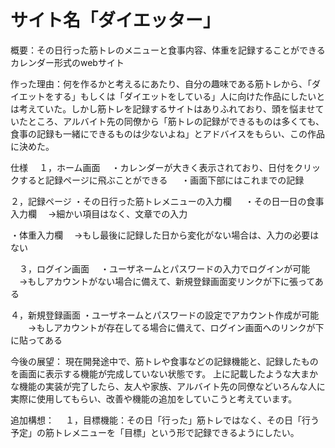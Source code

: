 # サイト名「ダイエッター」
概要：その日行った筋トレのメニューと食事内容、体重を記録することができるカレンダー形式のwebサイト

作った理由：何を作るかと考えるにあたり、自分の趣味である筋トレから、「ダイエットをする」もしくは「ダイエットをしている」人に向けた作品にしたいとは考えていた。しかし筋トレを記録するサイトはありふれており、頭を悩ませていたところ、アルバイト先の同僚から「筋トレの記録ができるものは多くても、食事の記録も一緒にできるものは少ないよね」とアドバイスをもらい、この作品に決めた。

仕様 　１，ホーム画面 　・カレンダーが大きく表示されており、日付をクリックすると記録ページに飛ぶことができる 　 ・画面下部にはこれまでの記録

２，記録ページ ・その日行った筋トレメニューの入力欄 　
・その日一日の食事入力欄 　→細かい項目はなく、文章での入力

・体重入力欄 　→もし最後に記録した日から変化がない場合は、入力の必要はない

　３，ログイン画面 　・ユーザネームとパスワードの入力でログインが可能 　→もしアカウントがない場合に備えて、新規登録画面変リンクが下に張ってある

４，新規登録画面 ・ユーザネームとパスワードの設定でアカウント作成が可能 　　→もしアカウントが存在してる場合に備えて、ログイン画面へのリンクが下に貼ってある

今後の展望： 現在開発途中で、筋トレや食事などの記録機能と、記録したものを画面に表示する機能が完成していない状態です。 
上に記載したような大まかな機能の実装が完了したら、友人や家族、アルバイト先の同僚などいろんな人に実際に使用してもらい、改善や機能の追加をしていこうと考えています。

追加構想：
　１，目標機能：その日「行った」筋トレではなく、その日「行う予定」の筋トレメニューを「目標」という形で記録できるようにしたい。

